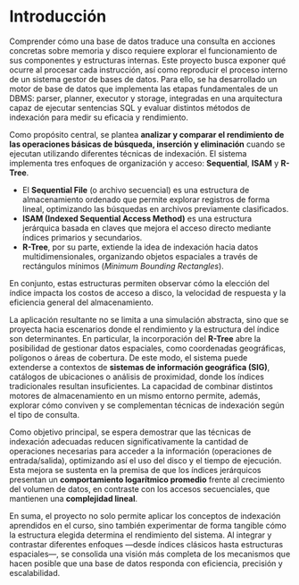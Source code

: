 # Introducción

Comprender cómo una base de datos traduce una consulta en acciones concretas sobre memoria y disco requiere explorar el funcionamiento de sus componentes y estructuras internas. Este proyecto busca exponer qué ocurre al procesar cada instrucción, así como reproducir el proceso interno de un sistema gestor de bases de datos. Para ello, se ha desarrollado un motor de base de datos que implementa las etapas fundamentales de un DBMS: parser, planner, executor y storage, integradas en una arquitectura capaz de ejecutar sentencias SQL y evaluar distintos métodos de indexación para medir su eficacia y rendimiento.

Como propósito central, se plantea **analizar y comparar el rendimiento de las operaciones básicas de búsqueda, inserción y eliminación** cuando se ejecutan utilizando diferentes técnicas de indexación. El sistema implementa tres enfoques de organización y acceso: **Sequential**, **ISAM** y **R-Tree**.  
- El **Sequential File** (o archivo secuencial) es una estructura de almacenamiento ordenado que permite explorar registros de forma lineal, optimizando las búsquedas en archivos previamente clasificados.  
- **ISAM (Indexed Sequential Access Method)** es una estructura jerárquica basada en claves que mejora el acceso directo mediante índices primarios y secundarios.  
- **R-Tree**, por su parte, extiende la idea de indexación hacia datos multidimensionales, organizando objetos espaciales a través de rectángulos mínimos (*Minimum Bounding Rectangles*).  

En conjunto, estas estructuras permiten observar cómo la elección del índice impacta los costos de acceso a disco, la velocidad de respuesta y la eficiencia general del almacenamiento.

La aplicación resultante no se limita a una simulación abstracta, sino que se proyecta hacia escenarios donde el rendimiento y la estructura del índice son determinantes. En particular, la incorporación del **R-Tree** abre la posibilidad de gestionar datos espaciales, como coordenadas geográficas, polígonos o áreas de cobertura. De este modo, el sistema puede extenderse a contextos de **sistemas de información geográfica (SIG)**, catálogos de ubicaciones o análisis de proximidad, donde los índices tradicionales resultan insuficientes. La capacidad de combinar distintos motores de almacenamiento en un mismo entorno permite, además, explorar cómo conviven y se complementan técnicas de indexación según el tipo de consulta.

Como objetivo principal, se espera demostrar que las técnicas de indexación adecuadas reducen significativamente la cantidad de operaciones necesarias para acceder a la información (operaciones de entrada/salida), optimizando así el uso del disco y el tiempo de ejecución. Esta mejora se sustenta en la premisa de que los índices jerárquicos presentan un **comportamiento logarítmico promedio** frente al crecimiento del volumen de datos, en contraste con los accesos secuenciales, que mantienen una **complejidad lineal**.

En suma, el proyecto no solo permite aplicar los conceptos de indexación aprendidos en el curso, sino también experimentar de forma tangible cómo la estructura elegida determina el rendimiento del sistema. Al integrar y contrastar diferentes enfoques —desde índices clásicos hasta estructuras espaciales—, se consolida una visión más completa de los mecanismos que hacen posible que una base de datos responda con eficiencia, precisión y escalabilidad.
